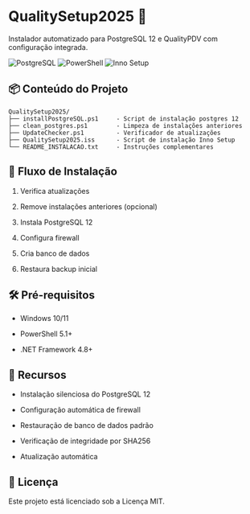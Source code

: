 # QualitySetup2025 🚀

Instalador automatizado para PostgreSQL 12 e QualityPDV com configuração integrada.

![PostgreSQL](https://img.shields.io/badge/PostgreSQL-12-blue)
![PowerShell](https://img.shields.io/badge/PowerShell-5.1-blueviolet)
![Inno Setup](https://img.shields.io/badge/Inno_Setup-6.2-yellowgreen)

## 📦 Conteúdo do Projeto

```plaintext
QualitySetup2025/
├── installPostgreSQL.ps1     - Script de instalação postgres 12
├── clean_postgres.ps1        - Limpeza de instalações anteriores
├── UpdateChecker.ps1         - Verificador de atualizações
├── QualitySetup2025.iss      - Script de instalação Inno Setup
└── README_INSTALACAO.txt     - Instruções complementares
```

## 🔄 Fluxo de Instalação

01. Verifica atualizações

02. Remove instalações anteriores (opcional)

03. Instala PostgreSQL 12

04. Configura firewall

05. Cria banco de dados

06. Restaura backup inicial

## 🛠️ Pré-requisitos

- Windows 10/11

- PowerShell 5.1+

- .NET Framework 4.8+

## 🌟 Recursos

- Instalação silenciosa do PostgreSQL 12

- Configuração automática de firewall

- Restauração de banco de dados padrão

- Verificação de integridade por SHA256

- Atualização automática

## 📄 Licença
Este projeto está licenciado sob a Licença MIT.